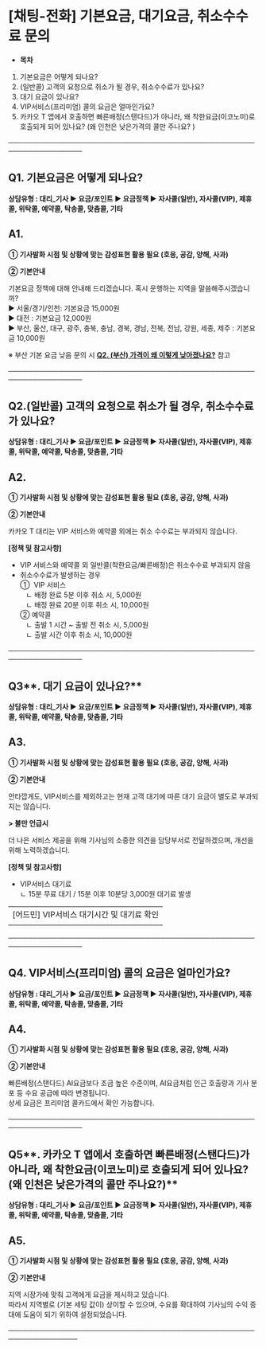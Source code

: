 # [채팅-전화] 기본요금, 대기요금, 취소수수료 문의

* **목차**

1. 기본요금은 어떻게 되나요?
2. (일반콜) 고객의 요청으로 취소가 될 경우, 취소수수료가 있나요?
3. 대기 요금이 있나요?
4. VIP서비스(프리미엄) 콜의 요금은 얼마인가요?
5. 카카오 T 앱에서 호출하면 빠른배정(스탠다드)가 아니라, 왜 착한요금(이코노미)로 호출되게 되어 있나요? (왜 인천은 낮은가격의 콜만 주나요? )

─────────────────────────────────────────────────────────────────

**Q1.** **기본요금은 어떻게 되나요?**
--------------------------

**상담유형 : **대리\_기사 ▶ 요금/포인트 ▶ 요금정책 ▶ 자사콜(일반), 자사콜(VIP), 제휴콜, 위탁콜, 예약콜, 탁송콜, 맞춤콜, 기타****

**A1.**
-------

**① 기사****발화 시점 및 상황에 맞는 감성표현 활용 필요 (호응, 공감, 양해, 사과)******

**② 기본안내**

기본요금 정책에 대해 안내해 드리겠습니다. 혹시 운행하는 지역을 말씀해주시겠습니까?  
▶ 서울/경기/인천: 기본요금 15,000원  
▶ 대전 : 기본요금 12,000원   
▶ 부산, 울산, 대구, 광주, 충북, 충남, 경북, 경남, 전북, 전남, 강원, 세종, 제주 : 기본요금 10,000원

※ 부산 기본 요금 낮음 문의 시 **[Q2. (부산) 가격이 왜 이렇게 낮아졌나요?](https://kakaomobilitysupport.zendesk.com/hc/ko/articles/33025467613209)** 참고

─────────────────────────────────────────────────────────────────

**Q2.(일반콜) 고객의 요청으로 취소가 될 경우, 취소수수료가 있나요?**
-------------------------------------------

**상담유형 : **대리\_기사 ▶ 요금/포인트 ▶ 요금정책 ▶ 자사콜(일반), 자사콜(VIP), 제휴콜, 위탁콜, 예약콜, 탁송콜, 맞춤콜, 기타****

**A2.**
-------

**① 기사****발화 시점 및 상황에 맞는 감성표현 활용 필요 (호응, 공감, 양해, 사과)******

**② 기본안내**

카카오 T 대리는 VIP 서비스와 예약콜 외에는 취소 수수료는 부과되지 않습니다.

**[정책 및 참고사항]**

* VIP 서비스와 예약콜 외 일반콜(착한요금/빠른배정)은 취소수수료 부과되지 않음
* 취소수수료가 발생하는 경우  
  ①  VIP 서비스  
     ㄴ 배정 완료 5분 이후 취소 시, 5,000원  
     ㄴ 배정 완료 20분 이후 취소 시, 10,000원  
  ② 예약콜  
     ㄴ 출발 1 시간 ~ 출발 전 취소 시, 5,000원  
     ㄴ 출발 시간 이후 취소 시, 10,000원

─────────────────────────────────────────────────────────────────

**Q3****. 대기 요금이 있나요?**
-----------------------

**상담유형 : **대리\_기사 ▶ 요금/포인트 ▶ 요금정책 ▶ 자사콜(일반), 자사콜(VIP), 제휴콜, 위탁콜, 예약콜, 탁송콜, 맞춤콜, 기타****

**A3.**
-------

**① 기사****발화 시점 및 상황에 맞는 감성표현 활용 필요 (호응, 공감, 양해, 사과)******

**② 기본안내**

안타깝게도, VIP서비스를 제외하고는 현재 고객 대기에 따른 대기 요금이 별도로 부과되지는 않습니다.

**> 불만 언급시**

더 나은 서비스 제공을 위해 기사님의 소중한 의견을 담당부서로 전달하겠으며, 개선을 위해 노력하겠습니다.

**[정책 및 참고사항]**

* VIP서비스 대기료  
  ㄴ 15분 무료 대기 / 15분 이후 10분당 3,000원 대기료 발생

|  |
| --- |
| [어드민] VIP서비스 대기시간 및 대기료 확인 |
|  |

─────────────────────────────────────────────────────────────────

**Q4. VIP서비스(프리미엄) 콜의 요금은 얼마인가요?**
----------------------------------

**상담유형 : **대리\_기사 ▶ 요금/포인트 ▶ 요금정책 ▶ 자사콜(일반), 자사콜(VIP), 제휴콜, 위탁콜, 예약콜, 탁송콜, 맞춤콜, 기타****

**A4.**
-------

**① 기사****발화 시점 및 상황에 맞는 감성표현 활용 필요 (호응, 공감, 양해, 사과)******

**② 기본안내**

빠른배정(스탠다드) AI요금보다 조금 높은 수준이며, AI요금처럼 인근 호출량과 기사 분포 등 수요 공급에 따라 변경됩니다.   
상세 요금은 프리미엄 콜카드에서 확인 가능합니다.

─────────────────────────────────────────────────────────────────

**Q5****. 카카오 T 앱에서 호출하면 빠른배정(스탠다드)가 아니라, 왜 착한요금(이코노미)로 호출되게 되어 있나요? (왜 인천은 낮은가격의 콜만 주나요?)**
--------------------------------------------------------------------------------------------

**상담유형 : **대리\_기사 ▶ 요금/포인트 ▶ 요금정책 ▶ 자사콜(일반), 자사콜(VIP), 제휴콜, 위탁콜, 예약콜, 탁송콜, 맞춤콜, 기타****

**A5.**
-------

**① 기사****발화 시점 및 상황에 맞는 감성표현 활용 필요 (호응, 공감, 양해, 사과)******

**② 기본안내**

지역 시장가에 맞춰 고객에게 요금을 제시하고 있습니다.  
따라서 지역별로 (기본 세팅 값이) 상이할 수 있으며, 수요를 확대하여 기사님의 수익 증대에 도움이 되기 위하여 설정되었습니다.

────────────────────────────────────────────────────────────────